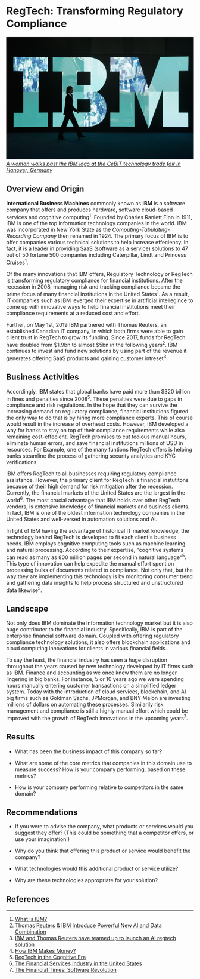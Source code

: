 # RegTech: Transforming Regulatory Compliance 
![ibm](ibm2.jpg)*[A woman walks past the IBM logo at the CeBIT technology trade fair in Hanover, Germany](https://content.fortune.com/wp-content/uploads/2018/10/ibm-stock-price.jpg?resize=1500,1000)* 
## Overview and Origin

**International Business Machines**  commonly known as **IBM** is a software company that offers and produces hardware, software cloud-based services and cognitive computing<sup>1</sup>. Founded by Charles Ranlett Finn in 1911, IBM is one of the top information technology companies in the world. IBM was incorporated in New York State as the *Computing-Tabulating-Recording Company* then renamed in 1924. The primary focus of IBM is to offer companies various technical solutions to help increase effeciency. In fact, it is a leader in providing SaaS (software as a service) solutions to 47 out of 50 fortune 500 companies including Caterpillar, Lindt and Princess Cruises<sup>1</sup>.

Of the many innovations that IBM offers, Regulatory Technology or RegTech is transforming regulatory compliance for financial institutions. After the recession in 2008, managing risk and tracking compliance became the prime focus of many financial institutions in the United States<sup>1</sup>. As a result, IT companies such as IBM leverged their expertise in artificial intellegince to come up with innovative ways to help financial institutions meet their compliance requirements at a reduced cost and effort. 

Further, on May 1st, 2019 IBM partnered with Thomas Reuters, an established Canadian IT company, in which both firms were able to gain client trust in RegTech to grow its funding. Since 2017, funds for RegTech have doubled from $1.9bn to almost $5bn in the following years<sup>2</sup>. IBM continues to invest and fund new solutions by using part of the revenue it generates offering SaaS products and gaining customer intreset<sup>3</sup>.  


## Business Activities

Accordingly, IBM states that global banks have paid more than $320 billion in fines and penalties since 2008<sup>5</sup>. These penalties were due to gaps in compliance and risk regulations. In the hope that they can survive the increasing demand on regulatory compliance, financial institutions figured the only way to do that is by hiring more compliance experts. This of course would result in the increase of overhead costs. However, IBM developed a way for banks to stay on top of their compliance requirements while also remaining cost-effecient. RegTech promises to cut tedious manual hours, eliminate human errors, and save financial institutions millions of USD in resources. For Example, one of the many funtions RegTech offers is helping banks steamline the process of gathering security analytics and KYC verifications. 

IBM offers RegTech to all businesses requiring regulatory compliance assistance. However, the primary client for RegTech is financial instutitons because of their high demand for risk mitigation after the recession. Currently, the financial markets of the United States are the largest in the world<sup>6</sup>. The most crucial advantage that IBM holds over other RegTech vendors, is extensive knowledge of financial markets and business clients. In fact, IBM is one of the oldest information technology companies in the United States and well-versed in automation solutions and AI. 

In light of IBM having the advantage of historical IT market knowledge, the technology behind RegTech is developed to fit each client's business needs. IBM employs cognitive computing tools such as machine learning and natural processing. According to their expertise, "cognitive systems can read as many as 800 million pages per second in natural language"<sup>5</sup>. This type of innovation can help expedite the manual effort spent on processing bulks of documents related to compliance. Not only that, but the way they are implementing this technology is by monitoring consumer trend and gathering data insights to help process structured and unstructured data likewise<sup>5</sup>. 

## Landscape
Not only does IBM dominate the information technology market but it is also huge contributer to the financial industry. Specifically, IBM is part of the enterprise financial software domain. Coupled with offering regulatory compliance technology solutions, it also offers blockchain applications and cloud computing innovations for clients in various financial fields.  

To say the least, the financial industry has seen a huge disruption throughout the years caused by new technology developed by IT firms such as IBM. Finance and accounting as we once knew them are no longer lingering in big banks. For instance, 5 or 10 years ago we were spending hours manually entering customer transactions on a simplified ledger system. Today with the introduction of cloud services, blockchain, and AI big firms such as Goldman Sachs, JPMorgan, and BNY Melon are investing millions of dollars on automating these processes. Similarily risk management and compliance is still a highly manual effort which could be improved with the growth of RegTech innovations in the upcoming years<sup>7</sup>. 

## Results

* What has been the business impact of this company so far?

* What are some of the core metrics that companies in this domain use to measure success? How is your company performing, based on these metrics?

* How is your company performing relative to competitors in the same domain?


## Recommendations

* If you were to advise the company, what products or services would you suggest they offer? (This could be something that a competitor offers, or use your imagination!)

* Why do you think that offering this product or service would benefit the company?

* What technologies would this additional product or service utilize?

* Why are these technologies appropriate for your solution?

## References 
---
1) [What is IBM?](https://www.cbronline.com/what-is/what-is-ibm-4950406/)
2) [Thomas Reuters & IBM Introduce Powerful New AI and Data Combination](https://www.thomsonreuters.com/en/press-releases/2019/may/ibm-thomson-reuters-introduce-powerful-new-ai-and-data-combination.html)
3) [IBM and Thomas Reuters have teamed up to launch an AI regtech solution](https://www.businessinsider.com/ibm-thomson-reuters-launch-ai-regtech-solution-2019-5#:~:text=Regtech%20funding%20has%20never%20been,in%202017%20to%20%244.5%20billion)
4) [How IBM Makes Money?](https://www.investopedia.com/how-ibm-makes-money-4798528)
5) [RegTech in the Cognitive Era](https://www.ibm.com/thought-leadership/institute-business-value/report/regulatory-technology)
6) [The Financial Services Industry in the United States](https://www.selectusa.gov/financial-services-industry-united-states#:~:text=Overview,of%20U.S.%20gross%20domestic%20product.)
7) [The Financial Times: Software Revolution](https://www.ft.com/content/f4e40f9c-580c-11dd-b02f-000077b07658)
